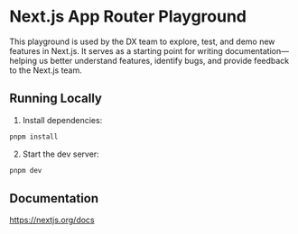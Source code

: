 # Next.js App Router Playground

This playground is used by the DX team to explore, test, and demo new features in Next.js. It serves as a starting point for writing documentation—helping us better understand features, identify bugs, and provide feedback to the Next.js team.

## Running Locally

1. Install dependencies:

```sh
pnpm install
```

2. Start the dev server:

```sh
pnpm dev
```

## Documentation

https://nextjs.org/docs
